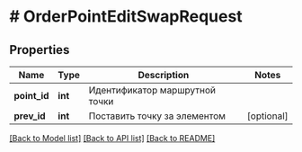# # OrderPointEditSwapRequest

## Properties

Name | Type | Description | Notes
------------ | ------------- | ------------- | -------------
**point_id** | **int** | Идентификатор маршрутной точки |
**prev_id** | **int** | Поставить точку за элементом | [optional]

[[Back to Model list]](../../README.md#models) [[Back to API list]](../../README.md#endpoints) [[Back to README]](../../README.md)
